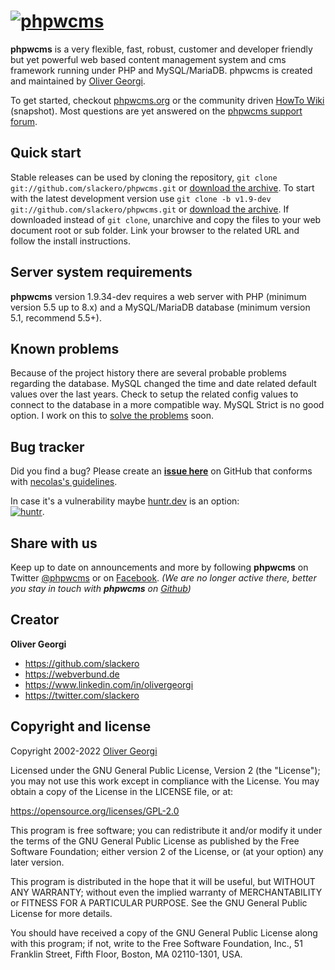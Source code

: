 [![phpwcms](https://www.phpwcms.org/indeximg/phpwcms-logo.svg)](https://www.phpwcms.org)
=========

**phpwcms** is a very flexible, fast, robust, customer and developer friendly
but yet powerful web based content management system and cms framework running
under PHP and MySQL/MariaDB. phpwcms is created and maintained by
[Oliver Georgi](http://twitter.com/slackero).

To get started, checkout [phpwcms.org](https://www.phpwcms.org) or the community driven
[HowTo Wiki](https://wiki.phpwcms.org/) (snapshot). Most questions are yet
answered on the [phpwcms support forum](https://forum.phpwcms.org).


Quick start
-----------

Stable releases can be used by cloning the repository, `git clone git://github.com/slackero/phpwcms.git` or
[download the archive](https://github.com/slackero/phpwcms/releases).
To start with the latest development version use `git clone -b v1.9-dev git://github.com/slackero/phpwcms.git` or
[download the archive](https://github.com/slackero/phpwcms/archive/refs/heads/v1.9-dev.zip).
If downloaded instead of `git clone`, unarchive and copy the files to your web document root or sub folder.
Link your browser to the related URL and follow the install instructions.


Server system requirements
--------------------------

**phpwcms** version 1.9.34-dev requires a web server with PHP (minimum version 5.5 up to 8.x)
and a MySQL/MariaDB database (minimum version 5.1, recommend 5.5+).


Known problems
--------------

Because of the project history there are several probable problems regarding the database. 
MySQL changed the time and date related default values over the last years. Check to setup
the related config values to connect to the database in a more compatible way. MySQL Strict
is no good option. I work on this to [solve the problems](https://github.com/slackero/phpwcms/issues/275)
soon.


Bug tracker
-----------

Did you find a bug? Please create an **[issue here](https://github.com/slackero/phpwcms/issues)** on GitHub
that conforms with [necolas's guidelines](https://github.com/necolas/issue-guidelines).

In case it's a vulnerability maybe [huntr.dev](https://huntr.dev) is an option:  
[![huntr](https://cdn.huntr.dev/huntr_security_badge_mono.svg)](https://huntr.dev).


Share with us
-------------

Keep up to date on announcements and more by following **phpwcms** on Twitter
[@phpwcms](https://twitter.com/phpwcms) or on
[Facebook](https://www.facebook.com/pages/phpwcms/162275020999).
*(We are no longer active there, better you stay in touch with **phpwcms** on
[Github](https://github.com/slackero/phpwcms))*


Creator
-------

**Oliver Georgi**

- <https://github.com/slackero>
- <https://webverbund.de>
- <https://www.linkedin.com/in/olivergeorgi>
- <https://twitter.com/slackero>


Copyright and license
---------------------

Copyright 2002-2022 [Oliver Georgi](mailto:og@phpwcms.org?subject=phpwcms)

Licensed under the GNU General Public License, Version 2 (the "License");
you may not use this work except in compliance with the License.
You may obtain a copy of the License in the LICENSE file, or at:

   <https://opensource.org/licenses/GPL-2.0>

This program is free software; you can redistribute it and/or
modify it under the terms of the GNU General Public License
as published by the Free Software Foundation; either version 2
of the License, or (at your option) any later version.

This program is distributed in the hope that it will be useful,
but WITHOUT ANY WARRANTY; without even the implied warranty of
MERCHANTABILITY or FITNESS FOR A PARTICULAR PURPOSE. See the
GNU General Public License for more details.

You should have received a copy of the GNU General Public License
along with this program; if not, write to the
    Free Software Foundation, Inc.,
    51 Franklin Street, Fifth Floor, Boston,
    MA 02110-1301, USA.
